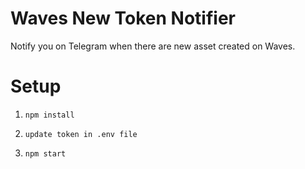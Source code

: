 # Waves New Token Notifier

Notify you on Telegram when there are new asset created on Waves.

# Setup

1. `npm install`

2. `update token in .env file`

2. `npm start`